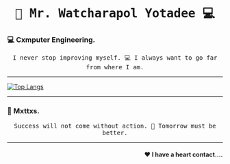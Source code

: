 <h1 align='center'><samp><strong> 🐸 Mr. Watcharapol Yotadee 💻 </strong></samp></h1>
<h3 align="left"> 💻 Cxmputer Engineering.  </h3>
<p align='center'> <samp> I never stop improving myself. 💻 I always want to go far from where I am.</samp></p>
<hr>

[![Top Langs](https://github-readme-stats.vercel.app/api/top-langs/?username=WatcharapolxFa&layout=compact&theme=tokyonight)](https://github.com/WatcharapolxFa/github-readme-stats)

<hr>
<h3 align="left"> 🐸 Mxttxs.</h3>
<p align='center'> <samp> Success will not come without action. 🐸 Tomorrow must be better.</samp></p>
<hr>
<h4 align="right"> ❤ I have a heart contact....</h4>



